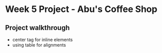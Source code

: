 # Week 5 Project - Abu's Coffee Shop

## Project walkthrough

- center tag for inline elements
- using table for alignments
